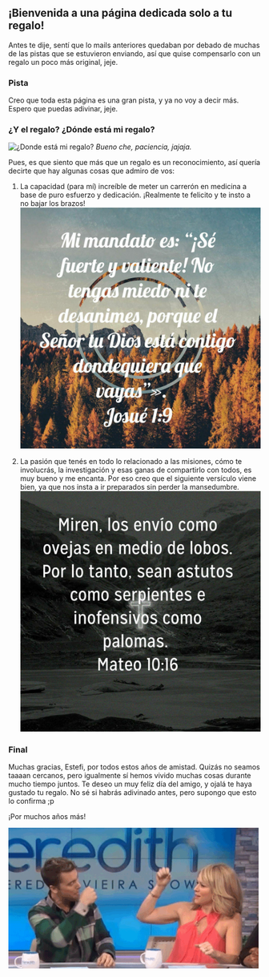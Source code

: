## ¡Bienvenida a una página dedicada solo a tu regalo!

Antes te dije, sentí que lo mails anteriores quedaban por debado de muchas de las pistas que se estuvieron enviando, así que quise compensarlo con un regalo un poco más original, jeje.

### Pista
Creo que toda esta página es una gran pista, y ya no voy a decir más. Espero que puedas adivinar, jeje.

### ¿Y el regalo? ¿Dónde está mi regalo?
![¿Donde está mi regalo?](media/Donde_esta_mi_hamburguesa.gif)
_Bueno che, paciencia, jajaja._

Pues, es que siento que más que un regalo es un reconocimiento, así quería decirte que hay algunas cosas que admiro de vos:

1. La capacidad (para mí) increíble de meter un carrerón en medicina a base de puro esfuerzo y dedicación. ¡Realmente te felicito y te insto a no bajar los brazos!
![Josue 1:9](media/josue_1.9.jpg)

2. La pasión que tenés en todo lo relacionado a las misiones, cómo te involucrás, la investigación y esas ganas de compartirlo con todos, es muy bueno y me encanta. Por eso creo que el siguiente versículo viene bien, ya que nos insta a ir preparados sin perder la mansedumbre.
![Mateo 10:16](media/mateo_10.16.jpg)

### Final
Muchas gracias, Estefi, por todos estos años de amistad. Quizás no seamos taaaan cercanos, pero igualmente sí hemos vivido muchas cosas durante mucho tiempo juntos. Te deseo un muy feliz día del amigo, y ojalá te haya gustado tu regalo. No sé si habrás adivinado antes, pero supongo que esto lo confirma ;p

¡Por muchos años más!

![hi five](media/hf.gif)
